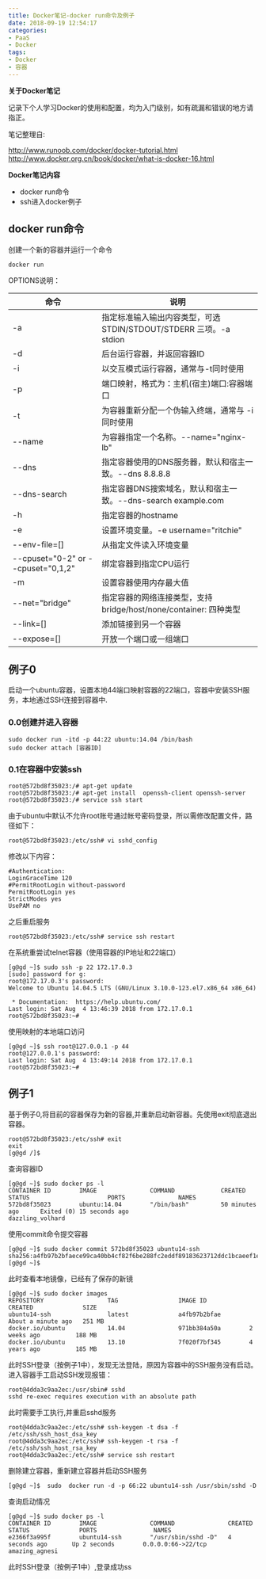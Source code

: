 ```yaml
---
title: Docker笔记-docker run命令及例子
date: 2018-09-19 12:54:17
categories: 
- PaaS
- Docker
tags: 
- Docker
- 容器
---
```


**关于Docker笔记**

记录下个人学习Docker的使用和配置，均为入门级别，如有疏漏和错误的地方请指正。

笔记整理自:

http://www.runoob.com/docker/docker-tutorial.html
http://www.docker.org.cn/book/docker/what-is-docker-16.html

**Docker笔记内容**
- docker run命令
- ssh进入docker例子
    
<!--more-->

## docker run命令
创建一个新的容器并运行一个命令
    
    docker run
OPTIONS说明：

|命令|说明|
|----|----|
|-a|指定标准输入输出内容类型，可选 STDIN/STDOUT/STDERR 三项。-a stdion|
|-d|后台运行容器，并返回容器ID|
|-i|以交互模式运行容器，通常与-t同时使用|
|-p|端口映射，格式为：主机(宿主)端口:容器端口|
|-t|为容器重新分配一个伪输入终端，通常与 -i 同时使用|
|--name|为容器指定一个名称。--name="nginx-lb"|
|--dns|指定容器使用的DNS服务器，默认和宿主一致。--dns 8.8.8.8|
|--dns-search|指定容器DNS搜索域名，默认和宿主一致。--dns-search example.com|
|-h|指定容器的hostname|
|-e|设置环境变量。-e username="ritchie"|
|--env-file=[]|从指定文件读入环境变量|
|--cpuset="0-2" or --cpuset="0,1,2"|绑定容器到指定CPU运行|
|-m|设置容器使用内存最大值|
|--net="bridge"|指定容器的网络连接类型，支持 bridge/host/none/container: 四种类型|
|--link=[]|添加链接到另一个容器|
|--expose=[]|开放一个端口或一组端口|

## 例子0
启动一个ubuntu容器，设置本地44端口映射容器的22端口，容器中安装SSH服务，本地通过SSH连接到容器中.
### 0.0创建并进入容器
    sudo docker run -itd -p 44:22 ubuntu:14.04 /bin/bash
    sudo docker attach [容器ID]
### 0.1在容器中安装ssh
    root@572bd8f35023:/# apt-get update
    root@572bd8f35023:/# apt-get install  openssh-client openssh-server 
    root@572bd8f35023:/# service ssh start
由于ubuntu中默认不允许root账号通过帐号密码登录，所以需修改配置文件，路径如下：

    root@572bd8f35023:/etc/ssh# vi sshd_config
修改以下内容：

    #Authentication:
    LoginGraceTime 120
    #PermitRootLogin without-password
    PermitRootLogin yes
    StrictModes yes
    UsePAM no  
之后重启服务

    root@572bd8f35023:/etc/ssh# service ssh restart
在系统重尝试telnet容器（使用容器的IP地址和22端口）

    [g@gd ~]$ sudo ssh -p 22 172.17.0.3
    [sudo] password for g: 
    root@172.17.0.3's password: 
    Welcome to Ubuntu 14.04.5 LTS (GNU/Linux 3.10.0-123.el7.x86_64 x86_64)

     * Documentation:  https://help.ubuntu.com/
    Last login: Sat Aug  4 13:46:39 2018 from 172.17.0.1
    root@572bd8f35023:~#
使用映射的本地端口访问
    
    [g@gd ~]$ ssh root@127.0.0.1 -p 44
    root@127.0.0.1's password: 
    Last login: Sat Aug  4 13:49:14 2018 from 172.17.0.1
    root@572bd8f35023:~# 
## 例子1
基于例子0,将目前的容器保存为新的容器,并重新启动新容器。先使用exit彻底退出容器。

    root@572bd8f35023:/etc/ssh# exit
    exit
    [g@gd /]$ 
查询容器ID

    [g@gd ~]$ sudo docker ps -l
    CONTAINER ID        IMAGE               COMMAND             CREATED             STATUS                      PORTS               NAMES
    572bd8f35023        ubuntu:14.04        "/bin/bash"         50 minutes ago      Exited (0) 15 seconds ago                       dazzling_volhard
使用commit命令提交容器

    [g@gd ~]$ sudo docker commit 572bd8f35023 ubuntu14-ssh
    sha256:a4fb97b2bfaece99ca40bb4cf82f6be288fc2eddf89183623712ddc1bcaeef1e
    [g@gd ~]$ 
此时查看本地镜像，已经有了保存的新镜

    [g@gd ~]$ sudo docker images
    REPOSITORY                  TAG                 IMAGE ID            CREATED              SIZE
    ubuntu14-ssh                latest              a4fb97b2bfae        About a minute ago   251 MB
    docker.io/ubuntu            14.04               971bb384a50a        2 weeks ago          188 MB
    docker.io/ubuntu            13.10               7f020f7bf345        4 years ago          185 MB
此时SSH登录（按例子1中），发现无法登陆，原因为容器中的SSH服务没有启动。进入容器手工启动SSH发现报错：

    root@4dda3c9aa2ec:/usr/sbin# sshd
    sshd re-exec requires execution with an absolute path
此时需要手工执行,并重启sshd服务

    root@4dda3c9aa2ec:/etc/ssh# ssh-keygen -t dsa -f /etc/ssh/ssh_host_dsa_key
    root@4dda3c9aa2ec:/etc/ssh# ssh-keygen -t rsa -f /etc/ssh/ssh_host_rsa_key
    root@4dda3c9aa2ec:/etc/ssh# service ssh restart
    
删除建立容器，重新建立容器并启动SSH服务

    [g@gd ~]$  sudo  docker run -d -p 66:22 ubuntu14-ssh /usr/sbin/sshd -D
查询启动情况

    [g@gd ~]$ sudo docker ps -l
    CONTAINER ID        IMAGE               COMMAND               CREATED             STATUS              PORTS                NAMES
    e2366f3a995f        ubuntu14-ssh        "/usr/sbin/sshd -D"   4 seconds ago       Up 2 seconds        0.0.0.0:66->22/tcp   amazing_agnesi
此时SSH登录（按例子1中）,登录成功ss

